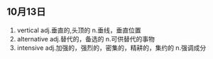 ## 10月13日
1. vertical     adj.垂直的,头顶的 n.垂线，垂直位置
2. alternative  adj.替代的，备选的 n.可供替代的事物
3. intensive    adj.加强的，强烈的，密集的，精耕的，集约的 n.强调成分